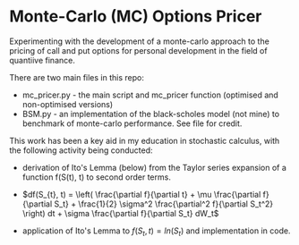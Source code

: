 # Monte-Carlo (MC) Options Pricer
Experimenting with the development of a monte-carlo approach to the pricing of call and put options for personal development in the field of quantiive finance. 

 There are two main files in this repo:
 - mc_pricer.py - the main script and mc_pricer function (optimised and non-optimised versions)
 - BSM.py - an implementation of the black-scholes model (not mine) to benchmark of monte-carlo performance. See file for credit.

This work has been a key aid in my education in stochastic calculus, with the following activity being conducted:
- derivation of Ito's Lemma (below) from the Taylor series expansion of a function f(S(t), t) to second order terms.
-  $df(S_{t}, t) = \left( \frac{\partial f}{\partial t} + \mu \frac{\partial f}{\partial S_t} + \frac{1}{2} \sigma^2 \frac{\partial^2 f}{\partial S_t^2} \right) dt + \sigma \frac{\partial f}{\partial S_t} dW_t$
 
- application of Ito's Lemma to $f(S_t, t)=ln(S_t)$ and implementation in code.
